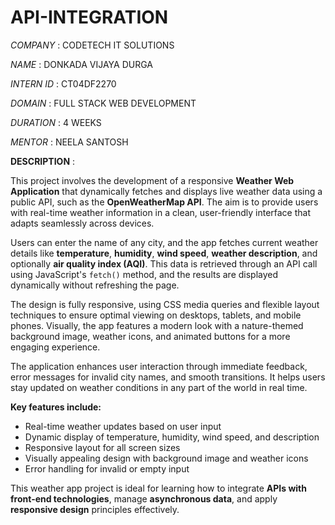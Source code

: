 # API-INTEGRATION
*COMPANY*    :     CODETECH IT SOLUTIONS

*NAME*       :     DONKADA VIJAYA DURGA

*INTERN ID*  :     CT04DF2270

*DOMAIN*     :     FULL STACK WEB DEVELOPMENT

*DURATION*   :     4 WEEKS

*MENTOR*     :     NEELA SANTOSH

**DESCRIPTION**    :    

This project involves the development of a responsive **Weather Web Application** that dynamically fetches and displays live weather data using a public API, such as the **OpenWeatherMap API**. The aim is to provide users with real-time weather information in a clean, user-friendly interface that adapts seamlessly across devices.

Users can enter the name of any city, and the app fetches current weather details like **temperature**, **humidity**, **wind speed**, **weather description**, and optionally **air quality index (AQI)**. This data is retrieved through an API call using JavaScript's `fetch()` method, and the results are displayed dynamically without refreshing the page.

The design is fully responsive, using CSS media queries and flexible layout techniques to ensure optimal viewing on desktops, tablets, and mobile phones. Visually, the app features a modern look with a nature-themed background image, weather icons, and animated buttons for a more engaging experience.

The application enhances user interaction through immediate feedback, error messages for invalid city names, and smooth transitions. It helps users stay updated on weather conditions in any part of the world in real time.

**Key features include:**

* Real-time weather updates based on user input
* Dynamic display of temperature, humidity, wind speed, and description
* Responsive layout for all screen sizes
* Visually appealing design with background image and weather icons
* Error handling for invalid or empty input

This weather app project is ideal for learning how to integrate **APIs with front-end technologies**, manage **asynchronous data**, and apply **responsive design** principles effectively.
